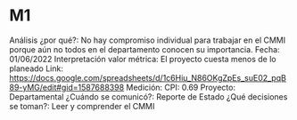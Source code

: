 # M1

Análisis ¿por qué?: No hay compromiso individual para trabajar en el CMMI porque aún no todos en el departamento conocen su importancia.
Fecha: 01/06/2022
Interpretación valor métrica: El proyecto cuesta menos de lo planeado
Link: https://docs.google.com/spreadsheets/d/1c6Hiu_N86OKgZpEs_suE02_pqB89-yMG/edit#gid=1587688398
Medición: CPI: 0.69
Proyecto: Departamental
¿Cuándo se comunicó?: Reporte de Estado
¿Qué decisiones se toman?: Leer y comprender el CMMI
